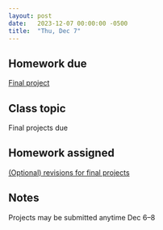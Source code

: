 ```yaml
---
layout: post
date:   2023-12-07 00:00:00 -0500
title:  "Thu, Dec 7"
---
```


## Homework due

[Final project](/compositions/final)

## Class topic

Final projects due

## Homework assigned

[(Optional) revisions for final projects](/compositions/final)

## Notes

Projects may be submitted anytime Dec 6–8